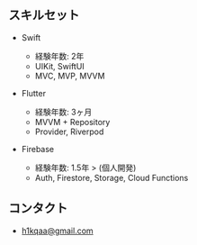 ## スキルセット

- Swift
  - 経験年数: 2年
  - UIKit, SwiftUI
  - MVC, MVP, MVVM

- Flutter
  - 経験年数: 3ヶ月
  - MVVM + Repository
  - Provider, Riverpod

- Firebase
  - 経験年数: 1.5年 > (個人開発)
  - Auth, Firestore, Storage, Cloud Functions

## コンタクト
- h1kqaa@gmail.com
